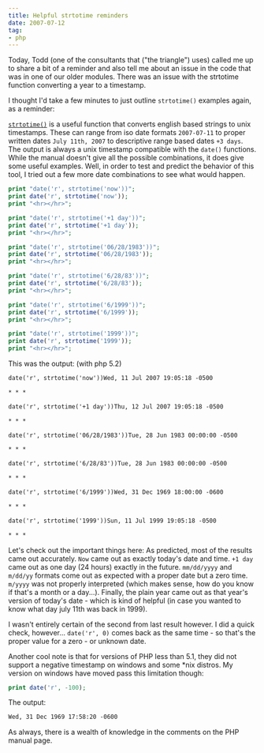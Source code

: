 ```yaml
---
title: Helpful strtotime reminders
date: 2007-07-12
tag:
- php
---
```

Today, Todd (one of the consultants that ("the triangle") uses) called me up to share a bit of a reminder and also tell me about an issue in the code that was in one of our older modules.  There was an issue with the strtotime function converting a year to a timestamp.

<!--more-->

I thought I'd take a few minutes to just outline `strtotime()` examples again, as a reminder:

[`strtotime()`](http://us.php.net/strtotime) is a useful function that converts english based strings to unix timestamps.  These can range from iso date formats `2007-07-11` to proper written dates `July 11th, 2007` to descriptive range based dates `+3 days`. The output is always a unix timestamp compatible with the `date()` functions.  While the manual doesn't give all the possible combinations, it does give some useful examples.  Well, in order to test and predict the behavior of this tool, I tried out a few more date combinations to see what would happen.

```php
print "date('r', strtotime('now'))";
print date('r', strtotime('now'));
print "<hr></hr>";

print "date('r', strtotime('+1 day'))";
print date('r', strtotime('+1 day'));
print "<hr></hr>";

print "date('r', strtotime('06/28/1983'))";
print date('r', strtotime('06/28/1983'));
print "<hr></hr>";

print "date('r', strtotime('6/28/83'))";
print date('r', strtotime('6/28/83'));
print "<hr></hr>";

print "date('r', strtotime('6/1999'))";
print date('r', strtotime('6/1999'));
print "<hr></hr>";

print "date('r', strtotime('1999'))";
print date('r', strtotime('1999'));
print "<hr></hr>";
```

This was the output: (with php 5.2)

```txt
date('r', strtotime('now'))Wed, 11 Jul 2007 19:05:18 -0500

* * *

date('r', strtotime('+1 day'))Thu, 12 Jul 2007 19:05:18 -0500

* * *

date('r', strtotime('06/28/1983'))Tue, 28 Jun 1983 00:00:00 -0500

* * *

date('r', strtotime('6/28/83'))Tue, 28 Jun 1983 00:00:00 -0500

* * *

date('r', strtotime('6/1999'))Wed, 31 Dec 1969 18:00:00 -0600

* * *

date('r', strtotime('1999'))Sun, 11 Jul 1999 19:05:18 -0500

* * *
```

Let's check out the important things here: As predicted, most of the results came out accurately.  `Now` came out as exactly today's date and time.  `+1 day` came out as one day (24 hours) exactly in the future.  `mm/dd/yyyy` and `m/dd/yy` formats come out as expected with a proper date but a zero time.  `m/yyyy` was not properly interpreted (which makes sense, how do you know if that's a month or a day...).  Finally, the plain year came out as that year's version of today's date - which is kind of helpful (in case you wanted to know what day july 11th was back in 1999).

I wasn't entirely certain of the second from last result however.  I did a quick check, however... `date('r', 0)` comes back as the same time - so that's the proper value for a zero - or unknown date.

Another cool note is that for versions of PHP less than 5.1, they did not support a negative timestamp on windows and some *nix distros.  My version on windows have moved pass this limitation though:

```php
print date('r', -100);
```

The output:

```txt
Wed, 31 Dec 1969 17:58:20 -0600
```

As always, there is a wealth of knowledge in the comments on the PHP manual page.
